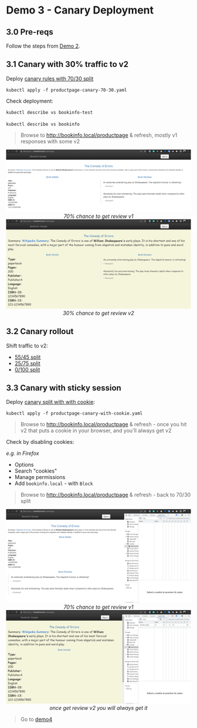 # Demo 3 - Canary Deployment

## 3.0 Pre-reqs

Follow the steps from [Demo 2](../demo2/README.md).


## 3.1 Canary with 30% traffic to v2

Deploy [canary rules with 70/30 split](productpage-canary-70-30.yaml)

```
kubectl apply -f productpage-canary-70-30.yaml
```

Check deployment:

```
kubectl describe vs bookinfo-test

kubectl describe vs bookinfo
```

> Browse to http://bookinfo.local/productpage & refresh, mostly v1 responses with some v2

<div align="center">
<img src="screenshots/canary-70-v1.png">
<i>70% chance to get review v1</i>
</div>

<div align="center">
<img src="screenshots/canary-30-v2.png">
<i>30% chance to get review v2</i>
</div>

## 3.2 Canary rollout

Shift traffic to v2:

- [55/45 split](productpage-canary-55-45.yaml)
- [25/75 split](productpage-canary-25-75.yaml)
- [0/100 split](productpage-canary-0-100.yaml)

## 3.3 Canary with sticky session

Deploy [canary split with with cookie](productpage-canary-with-cookie.yaml):

```
kubectl apply -f productpage-canary-with-cookie.yaml
```

> Browse to http://bookinfo.local/productpage & refresh - once you hit v2 that puts a cookie in your browser, and you'll always get v2

Check by disabling cookies:

_e.g. in Firefox_
- Options
- Search "cookies"
- Manage permissions
- Add `bookinfo.local` - with `Block`

> Browse to http://bookinfo.local/productpage & refresh - back to 70/30 split

<div align="center">
<img src="screenshots/canary-without-cookies-v1.png">
<i>70% chance to get review v1</i>
</div>

<div align="center">
<img src="screenshots/canary-with-cookies-v2.png">
<i>once get review v2 you will always get it</i>
</div>

> Go to [demo4](../demo4/README.md)